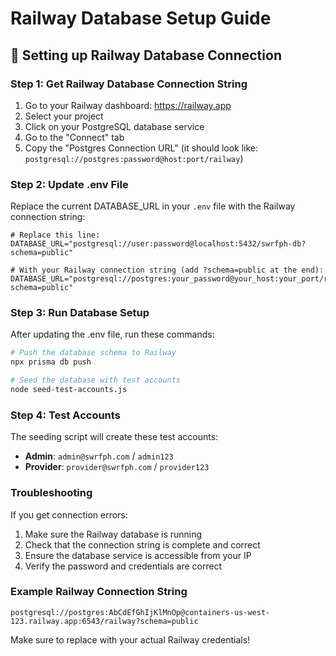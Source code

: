 # Railway Database Setup Guide

## 🚀 Setting up Railway Database Connection

### Step 1: Get Railway Database Connection String

1. Go to your Railway dashboard: https://railway.app
2. Select your project
3. Click on your PostgreSQL database service
4. Go to the "Connect" tab
5. Copy the "Postgres Connection URL" (it should look like: `postgresql://postgres:password@host:port/railway`)

### Step 2: Update .env File

Replace the current DATABASE_URL in your `.env` file with the Railway connection string:

```env
# Replace this line:
DATABASE_URL="postgresql://user:password@localhost:5432/swrfph-db?schema=public"

# With your Railway connection string (add ?schema=public at the end):
DATABASE_URL="postgresql://postgres:your_password@your_host:your_port/railway?schema=public"
```

### Step 3: Run Database Setup

After updating the .env file, run these commands:

```bash
# Push the database schema to Railway
npx prisma db push

# Seed the database with test accounts
node seed-test-accounts.js
```

### Step 4: Test Accounts

The seeding script will create these test accounts:

- **Admin**: `admin@swrfph.com` / `admin123`
- **Provider**: `provider@swrfph.com` / `provider123`

### Troubleshooting

If you get connection errors:

1. Make sure the Railway database is running
2. Check that the connection string is complete and correct
3. Ensure the database service is accessible from your IP
4. Verify the password and credentials are correct

### Example Railway Connection String

```
postgresql://postgres:AbCdEfGhIjKlMnOp@containers-us-west-123.railway.app:6543/railway?schema=public
```

Make sure to replace with your actual Railway credentials!
